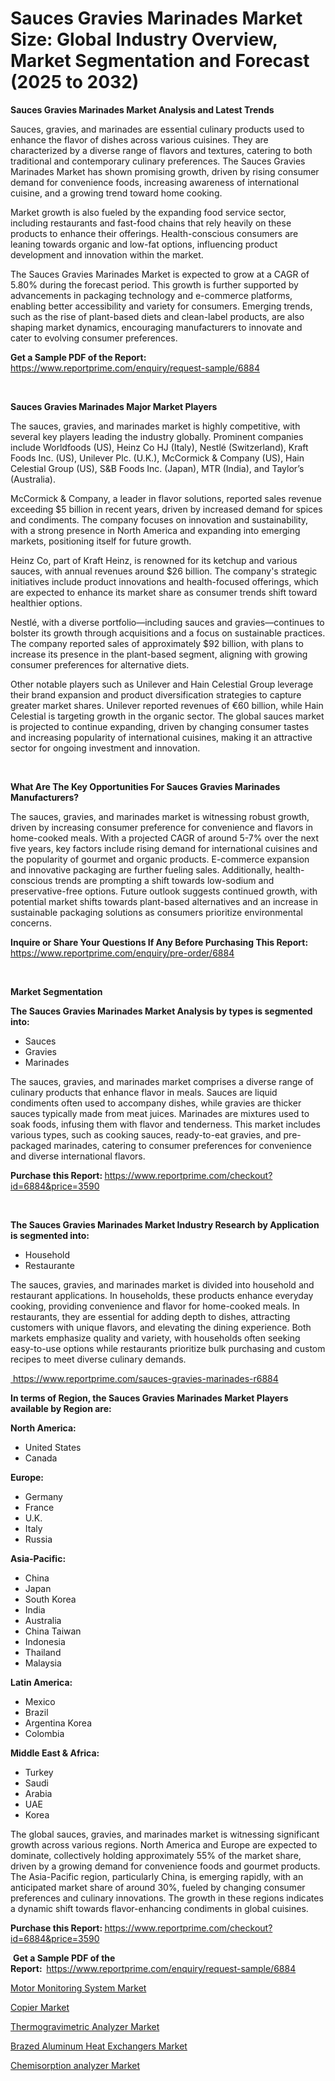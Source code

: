 <p><h1>Sauces Gravies Marinades Market Size: Global Industry Overview, Market Segmentation and Forecast (2025 to 2032)</h1></p><p><strong>Sauces Gravies Marinades Market Analysis and Latest Trends</strong></p>
<p><p>Sauces, gravies, and marinades are essential culinary products used to enhance the flavor of dishes across various cuisines. They are characterized by a diverse range of flavors and textures, catering to both traditional and contemporary culinary preferences. The Sauces Gravies Marinades Market has shown promising growth, driven by rising consumer demand for convenience foods, increasing awareness of international cuisine, and a growing trend toward home cooking. </p><p>Market growth is also fueled by the expanding food service sector, including restaurants and fast-food chains that rely heavily on these products to enhance their offerings. Health-conscious consumers are leaning towards organic and low-fat options, influencing product development and innovation within the market. </p><p>The Sauces Gravies Marinades Market is expected to grow at a CAGR of 5.80% during the forecast period. This growth is further supported by advancements in packaging technology and e-commerce platforms, enabling better accessibility and variety for consumers. Emerging trends, such as the rise of plant-based diets and clean-label products, are also shaping market dynamics, encouraging manufacturers to innovate and cater to evolving consumer preferences.</p></p>
<p><strong>Get a Sample PDF of the Report:&nbsp;</strong> <a href="https://www.reportprime.com/enquiry/request-sample/6884?utm_campaign=3446&utm_medium=2&utm_source=Github&utm_content=ia&utm_term=19032025&utm_id=sauces-gravies-marinades">https://www.reportprime.com/enquiry/request-sample/6884</a></p>
<p>&nbsp;</p>
<p><strong>Sauces Gravies Marinades Major Market Players</strong></p>
<p><p>The sauces, gravies, and marinades market is highly competitive, with several key players leading the industry globally. Prominent companies include Worldfoods (US), Heinz Co HJ (Italy), Nestlé (Switzerland), Kraft Foods Inc. (US), Unilever Plc. (U.K.), McCormick & Company (US), Hain Celestial Group (US), S&B Foods Inc. (Japan), MTR (India), and Taylor’s (Australia). </p><p>McCormick & Company, a leader in flavor solutions, reported sales revenue exceeding $5 billion in recent years, driven by increased demand for spices and condiments. The company focuses on innovation and sustainability, with a strong presence in North America and expanding into emerging markets, positioning itself for future growth.</p><p>Heinz Co, part of Kraft Heinz, is renowned for its ketchup and various sauces, with annual revenues around $26 billion. The company's strategic initiatives include product innovations and health-focused offerings, which are expected to enhance its market share as consumer trends shift toward healthier options.</p><p>Nestlé, with a diverse portfolio—including sauces and gravies—continues to bolster its growth through acquisitions and a focus on sustainable practices. The company reported sales of approximately $92 billion, with plans to increase its presence in the plant-based segment, aligning with growing consumer preferences for alternative diets.</p><p>Other notable players such as Unilever and Hain Celestial Group leverage their brand expansion and product diversification strategies to capture greater market shares. Unilever reported revenues of €60 billion, while Hain Celestial is targeting growth in the organic sector. The global sauces market is projected to continue expanding, driven by changing consumer tastes and increasing popularity of international cuisines, making it an attractive sector for ongoing investment and innovation.</p></p>
<p>&nbsp;</p>
<p><strong>What Are The Key Opportunities For Sauces Gravies Marinades Manufacturers?</strong></p>
<p><p>The sauces, gravies, and marinades market is witnessing robust growth, driven by increasing consumer preference for convenience and flavors in home-cooked meals. With a projected CAGR of around 5-7% over the next five years, key factors include rising demand for international cuisines and the popularity of gourmet and organic products. E-commerce expansion and innovative packaging are further fueling sales. Additionally, health-conscious trends are prompting a shift towards low-sodium and preservative-free options. Future outlook suggests continued growth, with potential market shifts towards plant-based alternatives and an increase in sustainable packaging solutions as consumers prioritize environmental concerns.</p></p>
<p><strong>Inquire or Share Your Questions If Any Before Purchasing This Report:</strong> <a href="https://www.reportprime.com/enquiry/pre-order/6884?utm_campaign=3446&utm_medium=2&utm_source=Github&utm_content=ia&utm_term=19032025&utm_id=sauces-gravies-marinades">https://www.reportprime.com/enquiry/pre-order/6884</a></p>
<p>&nbsp;</p>
<p><strong>Market Segmentation</strong></p>
<p><strong>The Sauces Gravies Marinades Market Analysis by types is segmented into:</strong></p>
<p><ul><li>Sauces</li><li>Gravies</li><li>Marinades</li></ul></p>
<p><p>The sauces, gravies, and marinades market comprises a diverse range of culinary products that enhance flavor in meals. Sauces are liquid condiments often used to accompany dishes, while gravies are thicker sauces typically made from meat juices. Marinades are mixtures used to soak foods, infusing them with flavor and tenderness. This market includes various types, such as cooking sauces, ready-to-eat gravies, and pre-packaged marinades, catering to consumer preferences for convenience and diverse international flavors.</p></p>
<p><strong>Purchase this Report:&nbsp;</strong><a href="https://www.reportprime.com/checkout?id=6884&price=3590&utm_campaign=3446&utm_medium=2&utm_source=Github&utm_content=ia&utm_term=19032025&utm_id=sauces-gravies-marinades">https://www.reportprime.com/checkout?id=6884&price=3590</a></p>
<p>&nbsp;</p>
<p><strong>The Sauces Gravies Marinades Market Industry Research by Application is segmented into:</strong></p>
<p><ul><li>Household</li><li>Restaurante</li></ul></p>
<p><p>The sauces, gravies, and marinades market is divided into household and restaurant applications. In households, these products enhance everyday cooking, providing convenience and flavor for home-cooked meals. In restaurants, they are essential for adding depth to dishes, attracting customers with unique flavors, and elevating the dining experience. Both markets emphasize quality and variety, with households often seeking easy-to-use options while restaurants prioritize bulk purchasing and custom recipes to meet diverse culinary demands.</p></p>
<p><a href="https://www.reportprime.com/sauces-gravies-marinades-r6884?utm_campaign=3446&utm_medium=2&utm_source=Github&utm_content=ia&utm_term=19032025&utm_id=sauces-gravies-marinades">&nbsp;https://www.reportprime.com/sauces-gravies-marinades-r6884</a></p>
<p><strong>In terms of Region, the Sauces Gravies Marinades Market Players available by Region are:</strong></p>
<p>
    <p> <strong> North America: </strong>
        <ul>
            <li>United States</li>
            <li>Canada</li>
        </ul>
        </p> 
    <p> <strong> Europe: </strong>
        <ul>
            <li>Germany</li>
            <li>France</li>
            <li>U.K.</li>
            <li>Italy</li>
            <li>Russia</li>
        </ul>
        </p> 
    <p> <strong> Asia-Pacific: </strong>
        <ul>
            <li>China</li>
            <li>Japan</li>
            <li>South Korea</li>
            <li>India</li>
            <li>Australia</li>
            <li>China Taiwan</li>
            <li>Indonesia</li>
            <li>Thailand</li>
            <li>Malaysia</li>
        </ul>
        </p> 
    <p> <strong> Latin America: </strong>
        <ul>
            <li>Mexico</li>
            <li>Brazil</li>
            <li>Argentina Korea</li>
            <li>Colombia</li>
        </ul>
        </p> 
    <p> <strong> Middle East & Africa: </strong>
        <ul>
            <li>Turkey</li>
            <li>Saudi</li>
            <li>Arabia</li>
            <li>UAE</li>
            <li>Korea</li>
        </ul>
    </p>
    </p>
<p><p>The global sauces, gravies, and marinades market is witnessing significant growth across various regions. North America and Europe are expected to dominate, collectively holding approximately 55% of the market share, driven by a growing demand for convenience foods and gourmet products. The Asia-Pacific region, particularly China, is emerging rapidly, with an anticipated market share of around 30%, fueled by changing consumer preferences and culinary innovations. The growth in these regions indicates a dynamic shift towards flavor-enhancing condiments in global cuisines.</p></p>
<p><strong>Purchase this Report: </strong><a href="https://www.reportprime.com/checkout?id=6884&price=3590&utm_campaign=3446&utm_medium=2&utm_source=Github&utm_content=ia&utm_term=19032025&utm_id=sauces-gravies-marinades">https://www.reportprime.com/checkout?id=6884&price=3590</a></p>
<p>&nbsp;<strong>Get a Sample PDF of the Report:&nbsp;&nbsp;</strong><a href="https://www.reportprime.com/enquiry/request-sample/6884?utm_campaign=3446&utm_medium=2&utm_source=Github&utm_content=ia&utm_term=19032025&utm_id=sauces-gravies-marinades">https://www.reportprime.com/enquiry/request-sample/6884</a></p>
<p><strong></strong></p>
<p><p><a href="https://www.linkedin.com/pulse/detailed-market-study-global-motor-monitoring-system-industry-tjp0e?utm_campaign=3446&utm_medium=2&utm_source=Github&utm_content=ia&utm_term=19032025&utm_id=sauces-gravies-marinades">Motor Monitoring System Market</a></p><p><a href="https://www.linkedin.com/pulse/copier-market-size-2025-2032-cagr-66-focus-growth-drivers-2uwie?utm_campaign=3446&utm_medium=2&utm_source=Github&utm_content=ia&utm_term=19032025&utm_id=sauces-gravies-marinades">Copier Market</a></p><p><a href="https://www.linkedin.com/pulse/thermogravimetric-analyzer-market-outlook-2025-2032-examining-uutxe?utm_campaign=3446&utm_medium=2&utm_source=Github&utm_content=ia&utm_term=19032025&utm_id=sauces-gravies-marinades">Thermogravimetric Analyzer Market</a></p><p><a href="https://www.linkedin.com/pulse/brazed-aluminum-heat-exchangers-market-analysis-offering-tfase?utm_campaign=3446&utm_medium=2&utm_source=Github&utm_content=ia&utm_term=19032025&utm_id=sauces-gravies-marinades">Brazed Aluminum Heat Exchangers Market</a></p><p><a href="https://www.linkedin.com/pulse/chemisorption-analyzer-market-size-growing-146-growth-rate-from-y5xwe?utm_campaign=3446&utm_medium=2&utm_source=Github&utm_content=ia&utm_term=19032025&utm_id=sauces-gravies-marinades">Chemisorption analyzer Market</a></p></p>